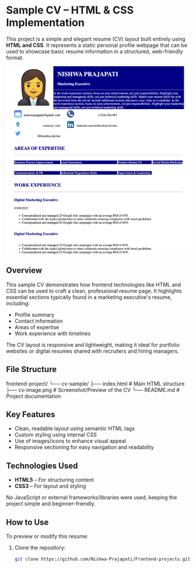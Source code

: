 # Sample CV – HTML & CSS Implementation

This project is a simple and elegant resume (CV) layout built entirely using **HTML and CSS**. It represents a static personal profile webpage that can be used to showcase basic resume information in a structured, web-friendly format.

![CV Preview](./cv-image.png)

## Overview

This sample CV demonstrates how frontend technologies like HTML and CSS can be used to craft a clean, professional resume page. It highlights essential sections typically found in a marketing executive's resume, including:

- Profile summary
- Contact information
- Areas of expertise
- Work experience with timelines

The CV layout is responsive and lightweight, making it ideal for portfolio websites or digital resumes shared with recruiters and hiring managers.

## File Structure
frontend-project/ └── cv-sample/ ├── index.html # Main HTML structure ├── cv-image.png # Screenshot/Preview of the CV └── README.md # Project documentation

## Key Features

- Clean, readable layout using semantic HTML tags
- Custom styling using internal CSS
- Use of images/icons to enhance visual appeal
- Responsive sectioning for easy navigation and readability

## Technologies Used

- **HTML5** – For structuring content
- **CSS3** – For layout and styling

No JavaScript or external frameworks/libraries were used, keeping the project simple and beginner-friendly.

## How to Use

To preview or modify this resume:

1. Clone the repository:
   ```bash
   git clone https://github.com/Nishwa-Prajapati/Frontend-projects.git
